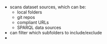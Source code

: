 
- scans dataset sources, which can be:
  - local folders
  - git repos
  - compliant URLs
  - SPARQL data sources
- can filter which subfolders to include/exclude
- 